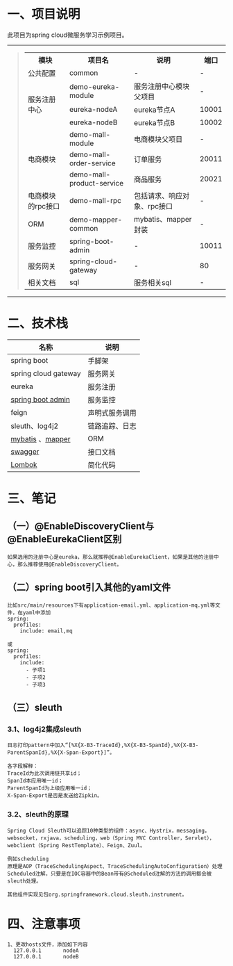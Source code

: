 # 一、项目说明
此项目为spring cloud微服务学习示例项目。

----------
> <table>
> 	<tr>
> 		<th>模块</th>
> 		<th>项目名</th>
> 		<th>说明</th>
> 		<th>端口</th>
> 	</tr>
> 	<tr>
> 		<td>公共配置</td>
> 		<td>common</td>
> 		<td>-</td>
> 		<td>-</td>
> 	</tr>
> 	<tr>
> 		<td rowspan=3>服务注册中心</td>
> 		<td>demo-eureka-module</td>
> 		<td>服务注册中心模块父项目</td>
> 		<td>-</td>
> 	</tr>
> 	<tr>
> 		<td>eureka-nodeA</td>
> 		<td>eureka节点A</td>
> 		<td>10001</td>
> 	</tr>
> 	<tr>
> 		<td>eureka-nodeB</td>
> 		<td>eureka节点B</td>
> 		<td>10002</td>
> 	</tr>
> 	<tr>
> 		<td rowspan=3>电商模块</td>
> 		<td>demo-mall-module</td>
> 		<td>电商模块父项目</td>
> 		<td>-</td>
> 	</tr>
> 	<tr>
> 		<td>demo-mall-order-service</td>
> 		<td>订单服务</td>
> 		<td>20011</td>
> 	</tr>
> 	<tr>
> 		<td>demo-mall-product-service</td>
> 		<td>商品服务</td>
> 		<td>20021</td>
> 	</tr>
> 	<tr>
> 		<td>电商模块的rpc接口</td>
> 		<td>demo-mall-rpc</td>
> 		<td>包括请求、响应对象、rpc接口</td>
> 		<td>-</td>
> 	</tr>
> 	<tr>
> 		<td>ORM</td>
> 		<td>demo-mapper-common</td>
> 		<td>mybatis、mapper封装</td>
> 		<td>-</td>
> 	</tr>
> 	<tr>
> 		<td>服务监控</td>
> 		<td>spring-boot-admin</td>
> 		<td>-</td>
> 		<td>10011</td>
> 	</tr>
> 	<tr>
> 		<td>服务网关</td>
> 		<td>spring-cloud-gateway</td>
> 		<td>-</td>
> 		<td>80</td>
> 	</tr>
> 	<tr>
> 		<td>相关文档</td>
> 		<td>sql</td>
> 		<td>服务相关sql</td>
> 		<td>-</td>
> 	</tr>
> </table>

----------

# 二、技术栈
| 名称 | 说明 |
| - | - |
| spring boot | 手脚架 |
| spring cloud gateway | 服务网关 |
| eureka | 服务注册 |
| [spring boot admin](https://github.com/codecentric/spring-boot-admin) | 服务监控 |
| feign | 声明式服务调用 |
| sleuth、log4j2 | 链路追踪、日志 |
| [mybatis](http://www.mybatis.org/mybatis-3/zh/index.html) 、[mapper](https://github.com/abel533/Mapper)| ORM |
| [swagger](https://swagger.io/) | 接口文档 |
| [Lombok](https://www.projectlombok.org/) | 简化代码 |


# 三、笔记
## （一）@EnableDiscoveryClient与@EnableEurekaClient区别
```
如果选用的注册中心是eureka，那么就推荐@EnableEurekaClient，如果是其他的注册中心，那么推荐使用@EnableDiscoveryClient。
```
## （二）spring boot引入其他的yaml文件
```
比如src/main/resources下有application-email.yml、application-mq.yml等文件，在yaml中添加
spring:
  profiles:
    include: email,mq

或
spring:
  profiles:
    include:
      - 子项1
      - 子项2
      - 子项3  
```

## （三）sleuth
### 3.1、log4j2集成sleuth
```
日志打印pattern中加入“[%X{X-B3-TraceId},%X{X-B3-SpanId},%X{X-B3-ParentSpanId},%X{X-Span-Export}]”。

各字段解释：
TraceId为此次调用链共享id；
SpanId本应用唯一id；
ParentSpanId为上级应用唯一id；
X-Span-Export是否是发送给Zipkin。
```
### 3.2、sleuth的原理
```
Spring Cloud Sleuth可以追踪10种类型的组件：async、Hystrix，messaging，websocket，rxjava，scheduling，web（Spring MVC Controller，Servlet），webclient（Spring RestTemplate）、Feign、Zuul。

例如scheduling
原理是AOP（TraceSchedulingAspect、TraceSchedulingAutoConfiguration）处理Scheduled注解，只要是在IOC容器中的Bean带有@Scheduled注解的方法的调用都会被sleuth处理。

其他组件实现见包org.springframework.cloud.sleuth.instrument。
```

# 四、注意事项
```
1、更改hosts文件，添加如下内容
  127.0.0.1       nodeA
  127.0.0.1       nodeB
```